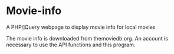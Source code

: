 # Movie-info

A PHP/jQuery webpage to display movie info for local movies

The movie info is downloaded from themoviedb.org.
An account is necessary to use the API functions and this program.
